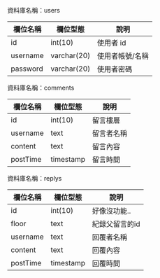 資料庫名稱：users

|  欄位名稱 |    欄位型態    |    說明    |
|----------|--------------|------------|
|    id    |    int(10)   | 使用者 id   |
| username |  varchar(20) | 使用者帳號/名稱 |
| password |  varchar(20) | 使用者密碼  |



資料庫名稱：comments

|  欄位名稱 |    欄位型態    |    說明    |
|----------|--------------|------------|
|    id    |    int(10)   |  留言樓層   |
| username |      text    |  留言者名稱 |
| content  |      text    |  留言內容   |
| postTime |   timestamp  |  留言時間   |



資料庫名稱：replys

|  欄位名稱 |    欄位型態    |    說明    |
|----------|--------------|------------|
|    id    |    int(10)   |  好像沒功能..   |
|  floor   |      text    |  紀錄父留言的id |
| username |      text    |  回覆者名稱 |
| content  |      text    |  回覆內容   |
| postTime |   timestamp  |  回覆時間   |